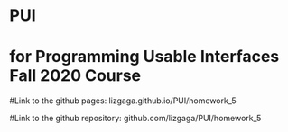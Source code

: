 # PUI
# for Programming Usable Interfaces Fall 2020 Course


#Link to the github pages: lizgaga.github.io/PUI/homework_5

#Link to the github repository: github.com/lizgaga/PUI/homework_5
